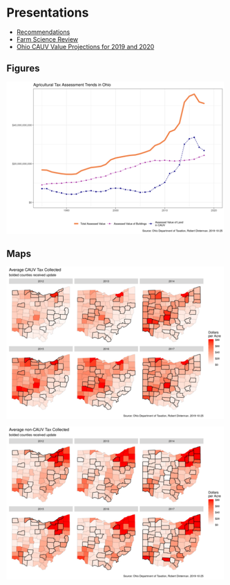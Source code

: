# Presentations

- [Recommendations](4-FSR-2018)
- [Farm Science Review](4-FSR-2018)
- [Ohio CAUV Value Projections for 2019 and 2020](4-projections-2019-2020)


## Figures

![](figures/tax_assessment_trends.png)

## Maps

![](figures/cauv_tax_maps_recent.png)

![](figures/noncauv_tax_maps_recent.png)

